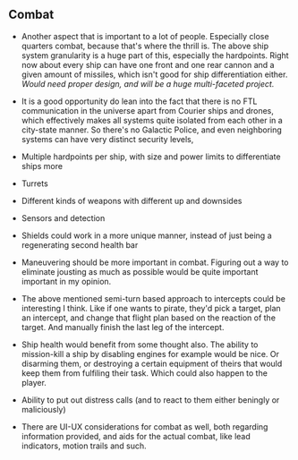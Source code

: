 ## Combat

- Another aspect that is important to a lot of people. Especially close quarters combat, because that's where the thrill is. The above ship system granularity is a huge part of this, especially the hardpoints. Right now about every ship can have one front and one rear cannon and a given amount of missiles, which isn't good for ship differentiation either. *Would need proper design, and will be a huge multi-faceted project.*

- It is a good opportunity do lean into the fact that there is no FTL communication in the universe apart from Courier ships and drones, which effectively makes all systems quite isolated from each other in a city-state manner. So there's no Galactic Police, and even neighboring systems can have very distinct security levels,

- Multiple hardpoints per ship, with size and power limits to differentiate ships more
- Turrets
- Different kinds of weapons with different up and downsides
- Sensors and detection
- Shields could work in a more unique manner, instead of just being a regenerating second health bar
- Maneuvering should be more important in combat. Figuring out a way to eliminate jousting as much as possible would be quite important important in my opinion.
- The above mentioned semi-turn based approach to intercepts could be interesting I think. Like if one wants to pirate, they'd pick a target, plan an intercept, and change that flight plan based on the reaction of the target. And manually finish the last leg of the intercept.
- Ship health would benefit from some thought also. The ability to mission-kill a ship by disabling engines for example would be nice. Or disarming them, or destroying a certain equipment of theirs that would keep them from fulfiling their task. Which could also happen to the player. 
- Ability to put out distress calls (and to react to them either beningly or maliciously)
- There are UI-UX considerations for combat as well, both regarding information provided, and aids for the actual combat, like lead indicators, motion trails and such.